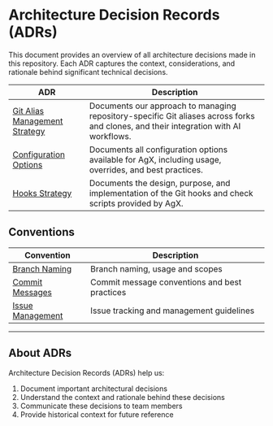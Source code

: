# Architecture Decision Records (ADRs)

This document provides an overview of all architecture decisions made in this repository. Each ADR captures the context, considerations, and rationale behind significant technical decisions.

| ADR | Description |
|-----|-------------|
| [Git Alias Management Strategy](git/Aliases.md) | Documents our approach to managing repository-specific Git aliases across forks and clones, and their integration with AI workflows. |
| [Configuration Options](git/Config.md) | Documents all configuration options available for AgX, including usage, overrides, and best practices. |
| [Hooks Strategy](git/Hooks.md) | Documents the design, purpose, and implementation of the Git hooks and check scripts provided by AgX. |

## Conventions

| Convention                                   | Description                                   |
|----------------------------------------------|-----------------------------------------------|
| [Branch Naming](../conventions/Branches.md)  | Branch naming, usage and scopes               |
| [Commit Messages](../conventions/Commits.md) | Commit message conventions and best practices |
| [Issue Management](../conventions/Issues.md) | Issue tracking and management guidelines      |

---

## About ADRs

Architecture Decision Records (ADRs) help us:

1. Document important architectural decisions
2. Understand the context and rationale behind these decisions
3. Communicate these decisions to team members
4. Provide historical context for future reference
